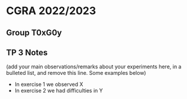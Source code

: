 # CGRA 2022/2023

## Group T0xG0y

## TP 3 Notes

(add your main observations/remarks about your experiments here, in a bulleted list, and remove this line. Some examples below)

- In exercise 1 we observed X
- In exercise 2 we had difficulties in Y